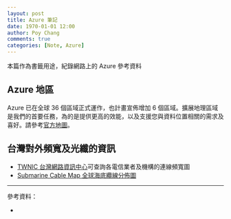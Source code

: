 ```yaml
---
layout: post
title: Azure 筆記
date: 1970-01-01 12:00
author: Poy Chang
comments: true
categories: [Note, Azure]
---
```

本篇作為書籤用途，紀錄網路上的 Azure 參考資料

## Azure 地區

Azure 已在全球 36 個區域正式運作，也計畫宣佈增加 6 個區域。擴展地理區域是我們的首要任務，為的是提供更高的效能，以及支援您與資料位置相關的需求及喜好。請參考[官方地圖](https://azure.microsoft.com/zh-tw/regions/)。

## 台灣對外頻寬及光纖的資訊

* [TWNIC 台灣網路資訊中心](http://map.twnic.net.tw/)可查詢各電信業者及機構的連線頻寬圖
* [Submarine Cable Map 全球海底纜線分佈圖](http://www.submarinecablemap.com/)

----------

參考資料：

* []()
